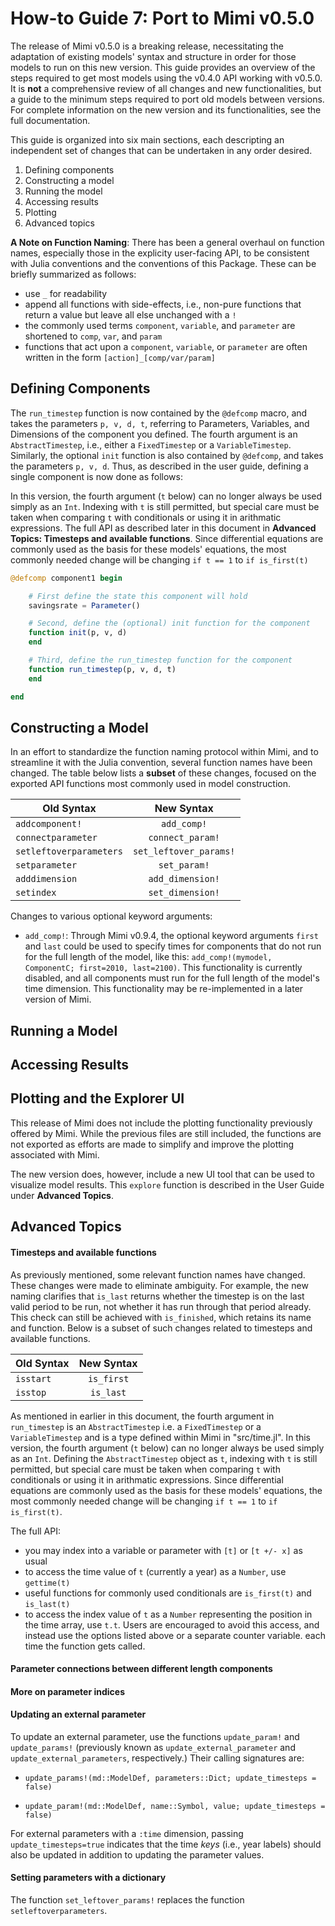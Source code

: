 # How-to Guide 7: Port to Mimi v0.5.0

The release of Mimi v0.5.0 is a breaking release, necessitating the adaptation of existing models' syntax and structure in order for those models to run on this new version.  This guide provides an overview of the steps required to get most models using the v0.4.0 API working with v0.5.0.  It is **not** a comprehensive review of all changes and new functionalities, but a guide to the minimum steps required to port old models between versions.  For complete information on the new version and its functionalities, see the full documentation.

This guide is organized into six main sections, each descripting an independent set of changes that can be undertaken in any order desired.  

1) Defining components
2) Constructing a model
3) Running the model
4) Accessing results
5) Plotting
6) Advanced topics

**A Note on Function Naming**: There has been a general overhaul on function names, especially those in the explicity user-facing API, to be consistent with Julia conventions and the conventions of this Package.  These can be briefly summarized as follows:

- use `_` for readability
- append all functions with side-effects, i.e., non-pure functions that return a value but leave all else unchanged with a `!`
- the commonly used terms `component`, `variable`, and `parameter` are shortened to `comp`, `var`, and `param`
- functions that act upon a `component`, `variable`, or `parameter` are often written in the form `[action]_[comp/var/param]`

## Defining Components

The `run_timestep` function is now contained by the `@defcomp` macro, and takes the parameters `p, v, d, t`, referring to Parameters, Variables, and Dimensions of the component you defined.  The fourth argument is an `AbstractTimestep`, i.e., either a `FixedTimestep` or a `VariableTimestep`.  Similarly, the optional `init` function is also contained by `@defcomp`, and takes the parameters `p, v, d`.  Thus, as described in the user guide, defining a single component is now done as follows:

In this version, the fourth argument (`t` below) can no longer always be used simply as an `Int`. Indexing with `t` is still permitted, but special care must be taken when comparing `t` with conditionals or using it in arithmatic expressions.  The full API as described later in this document in **Advanced Topics:  Timesteps and available functions**.  Since differential equations are commonly used as the basis for these models' equations, the most commonly needed change will be changing `if t == 1` to `if is_first(t)`

```julia
@defcomp component1 begin

    # First define the state this component will hold
    savingsrate = Parameter()

    # Second, define the (optional) init function for the component
    function init(p, v, d)
    end

    # Third, define the run_timestep function for the component
    function run_timestep(p, v, d, t)
    end

end
```

## Constructing a Model

In an effort to standardize the function naming protocol within Mimi, and to streamline it with the Julia convention, several function names have been changed.  The table below lists a **subset** of these changes, focused on the exported API functions most commonly used in model construction.  

| Old Syntax                | New Syntax                |
| ------------------------  |:-------------------------:|
|`addcomponent!`            |`add_comp!`                |
|`connectparameter`         |`connect_param!`           |
|`setleftoverparameters`    |`set_leftover_params!`     |
|`setparameter`             |`set_param!`               |
|`adddimension`             |`add_dimension!`           |
|`setindex`                 |`set_dimension!`           |  

Changes to various optional keyword arguments:

- `add_comp!`:  Through Mimi v0.9.4, the optional keyword arguments `first` and `last` could be used to specify times for components that do not run for the full length of the model, like this: `add_comp!(mymodel, ComponentC; first=2010, last=2100)`. This functionality is currently disabled, and all components must run for the full length of the model's time dimension. This functionality may be re-implemented in a later version of Mimi.

## Running a Model

## Accessing Results

## Plotting and the Explorer UI

This release of Mimi does not include the plotting functionality previously offered by Mimi.  While the previous files are still included, the functions are not exported as efforts are made to simplify and improve the plotting associated with Mimi.  

The new version does, however, include a new UI tool that can be used to visualize model results.  This `explore` function is described in the User Guide under **Advanced Topics**.

## Advanced Topics

#### Timesteps and available functions

As previously mentioned, some relevant function names have changed.  These changes were made to eliminate ambiguity.  For example, the new naming clarifies that `is_last` returns whether the timestep is on the last valid period to be run, not whether it has run through that period already.  This check can still be achieved with `is_finished`, which retains its name and function.  Below is a subset of such changes related to timesteps and available functions.

| Old Syntax                | New Syntax                |
| ------------------------  |:-------------------------:|
|`isstart`                  |`is_first`                 |
|`isstop`                   |`is_last`                  |    

As mentioned in earlier in this document, the fourth argument in `run_timestep` is an `AbstractTimestep` i.e. a `FixedTimestep` or a `VariableTimestep` and is a type defined within Mimi in "src/time.jl".  In this version, the fourth argument (`t` below) can no longer always be used simply as an `Int`. Defining the `AbstractTimestep` object as `t`, indexing with `t` is still permitted, but special care must be taken when comparing `t` with conditionals or using it in arithmatic expressions.  Since differential equations are commonly used as the basis for these models' equations, the most commonly needed change will be changing `if t == 1` to `if is_first(t)`.

The full API:

- you may index into a variable or parameter with `[t]` or `[t +/- x]` as usual
- to access the time value of `t` (currently a year) as a `Number`, use `gettime(t)`
- useful functions for commonly used conditionals are `is_first(t)` and `is_last(t)`
- to access the index value of `t` as a `Number` representing the position in the time array, use `t.t`.  Users are encouraged to avoid this access, and instead use the options listed above or a separate counter variable. each time the function gets called.  

#### Parameter connections between different length components

#### More on parameter indices

#### Updating an external parameter

To update an external parameter, use the functions `update_param!` and `update_params!` (previously known as `update_external_parameter` and `update_external_parameters`, respectively.)  Their calling signatures are:

*  `update_params!(md::ModelDef, parameters::Dict; update_timesteps = false)`

*  `update_param!(md::ModelDef, name::Symbol, value; update_timesteps = false)`

For external parameters with a `:time` dimension, passing `update_timesteps=true` indicates that the time _keys_ (i.e., year labels) should also be updated in addition to updating the parameter values.

#### Setting parameters with a dictionary

The function `set_leftover_params!` replaces the function `setleftoverparameters`.
